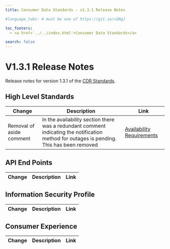 ```yaml
---
title: Consumer Data Standards - v1.3.1 Release Notes

#language_tabs: # must be one of https://git.io/vQNgJ

toc_footers:
  - <a href='../../index.html'>Consumer Data Standards</a>

search: false
---
```


# V1.3.1 Release Notes
Release notes for version 1.3.1 of the [CDR Standards](../../index.html).

## High Level Standards
|Change|Description|Link|
|------|-----------|----|
|Removal of aside comment|In the availability section there was a redundant comment indicating the notification method for outages is pending.  This has been removed|[Availability Requirements](../../index.html#availability-requirements)|

## API End Points
|Change|Description|Link|
|------|-----------|----|

## Information Security Profile
|Change|Description|Link|
|------|-----------|----|

## Consumer Experience
|Change|Description|Link|
|------|-----------|----|
